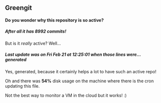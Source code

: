 ## Greengit

#### Do you wonder why this repository is so active?

##### After all it has 8992 commits!

But is it *really* active? Well...

##### Last update was on Fri Feb 21 at 12:25:01 when those lines were... generated

Yes, generated, because it certainly helps a lot to have such an active repo!

Oh and there was **54%** disk usage on the machine
where there is the cron updating this file.

Not the best way to monitor a VM in the cloud but it works! :)
